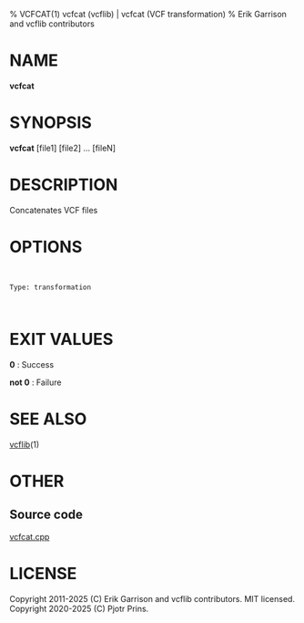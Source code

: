 % VCFCAT(1) vcfcat (vcflib) | vcfcat (VCF transformation)
% Erik Garrison and vcflib contributors

# NAME

**vcfcat**

# SYNOPSIS

**vcfcat** [file1] [file2] ... [fileN]

# DESCRIPTION

Concatenates VCF files



# OPTIONS

```


Type: transformation

      

```





# EXIT VALUES

**0**
: Success

**not 0**
: Failure

# SEE ALSO



[vcflib](./vcflib.md)(1)



# OTHER

## Source code

[vcfcat.cpp](https://github.com/vcflib/vcflib/blob/master/src/vcfcat.cpp)

# LICENSE

Copyright 2011-2025 (C) Erik Garrison and vcflib contributors. MIT licensed.
Copyright 2020-2025 (C) Pjotr Prins.

<!--
  Created with ./scripts/bin2md.rb scripts/bin2md-template.erb
-->
